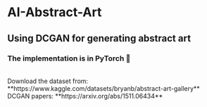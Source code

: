 # AI-Abstract-Art
## Using DCGAN for generating abstract art
### The implementation is in **PyTorch** 🚀
</br>
Download the dataset from: **https://www.kaggle.com/datasets/bryanb/abstract-art-gallery**</br>
DCGAN papers: **https://arxiv.org/abs/1511.06434**
